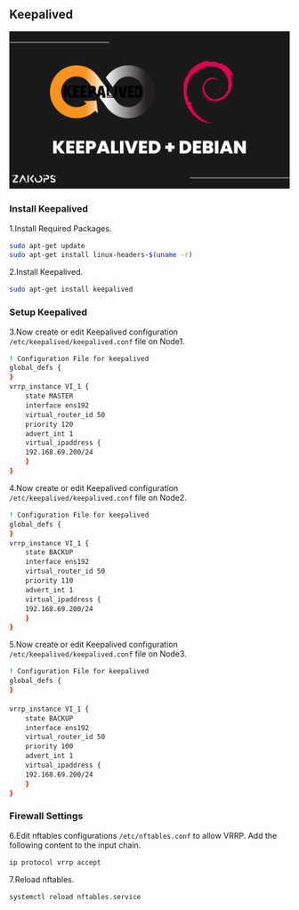 ## Keepalived

![Keepalived Debian](https://raw.githubusercontent.com/zakery1369/pics/master/Keepalived.png)

<!--truncate-->

### Install Keepalived

1.Install Required Packages.

```bash
sudo apt-get update
sudo apt-get install linux-headers-$(uname -r)
```

2.Install Keepalived.

```bash
sudo apt-get install keepalived
```

### Setup Keepalived

3.Now create or edit Keepalived configuration `/etc/keepalived/keepalived.conf` file on Node1.

```bash
! Configuration File for keepalived
global_defs {
}
vrrp_instance VI_1 {
    state MASTER
    interface ens192
    virtual_router_id 50
    priority 120
    advert_int 1
    virtual_ipaddress {
	192.168.69.200/24
    }
}
```

4.Now create or edit Keepalived configuration `/etc/keepalived/keepalived.conf` file on Node2.

```bash
! Configuration File for keepalived
global_defs {
}
vrrp_instance VI_1 {
    state BACKUP
    interface ens192
    virtual_router_id 50
    priority 110
    advert_int 1
    virtual_ipaddress {
	192.168.69.200/24
    }
}
```

5.Now create or edit Keepalived configuration `/etc/keepalived/keepalived.conf` file on Node3.

```bash
! Configuration File for keepalived
global_defs {
}

vrrp_instance VI_1 {
    state BACKUP
    interface ens192
    virtual_router_id 50
    priority 100
    advert_int 1
    virtual_ipaddress {
	192.168.69.200/24
    }
}
```

### Firewall Settings

6.Edit nftables configurations `/etc/nftables.conf` to allow VRRP. Add the following content to the input chain.

```bash
ip protocol vrrp accept
```

7.Reload nftables.

```bash
systemctl reload nftables.service
```
